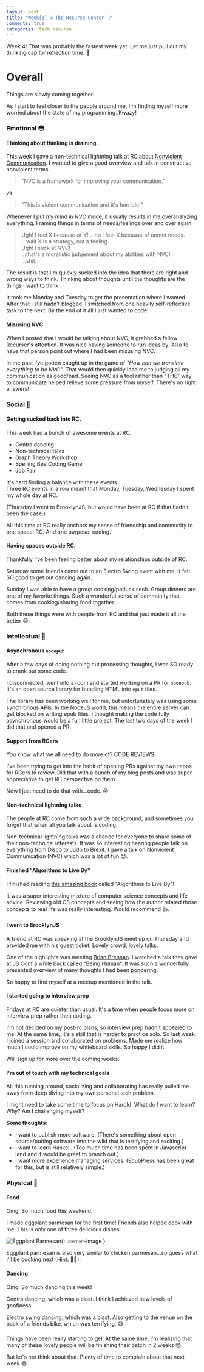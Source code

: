 ```yaml
---
layout: post
title: "Week[3] @ The Recurse Center 💃"
comments: true
categories: tech recurse
---
```


Week 4! That was probably the fastest week yet. Let me just pull out my thinking cap for reflection time. 🎩

# Overall

Things are slowly coming together.

As I start to feel closer to the people around me, I'm finding myself more worried about the state of my programming. Kwazy!

### Emotional 😳

#### **Thinking about thinking is draining.**

This week I gave a non-technical lightning talk at RC about [Nonviolent Communication](https://github.com/haroldtreen/RecurseCenterStuff/blob/master/presentations/nvc.pptx). I wanted to give a good overview and talk in constructive, nonviolent terms.

> "NVC is a framework for improving your communication."

vs.

> "This is violent communication and it's horrible!"

Whenever I put my mind in NVC mode, it usually results in me overanalyzing everything. Framing things in terms of needs/feelings over and over again:

> Ugh! I feel X because of Y!
> ...no I feel X because of unmet needs.  
> ...wait X is a strategy, not a feeling.  
> Ugh! I suck at NVC!  
> ...that's a moralistic judgement about my abilities with NVC!  
> ...shit.  

The result is that I'm quickly sucked into the idea that there are right and wrong ways to think. Thinking about thoughts until the thoughts are the things I want to think.

It took me Monday and Tuesday to get the presentation where I wanted. After that I still hadn't blogged. I switched from one heavily self-reflective task to the next. By the end of it all I just wanted to code!

#### **Misusing NVC**

When I posted that I would be talking about NVC, it grabbed a fellow Recurser's attention. It was nice having someone to run ideas by. Also to have that person point out where I had been misusing NVC.

In the past I've gotten caught up in the game of *"How can we translate everything to be NVC"*. That would then quickly lead me to judging all my communication as good/bad. Seeing NVC as a tool rather than "THE" way to communicate helped relieve some pressure from myself. There's no right answers!

### Social 👫

#### **Getting sucked back into RC.**

This week had a bunch of awesome events at RC.

- Contra dancing  
- Non-technical talks  
- Graph Theory Workshop  
- Spelling Bee Coding Game  
- Job Fair  

It's hard finding a balance with these events.  
Three RC events in a row meant that Monday, Tuesday, Wednesday I spent my whole day at RC.

(Thursday I went to BrooklynJS, but would have been at RC if that hadn't been the case.)

All this time at RC really anchors my sense of friendship and community to one space: RC. And one purpose: coding.

#### **Having spaces outside RC.**

Thankfully I've been feeling better about my relationships outside of RC.

Saturday some friends came out to an Electro Swing event with me. It felt SO good to get out dancing again.

Sunday I was able to have a group cooking/potluck sesh. Group dinners are one of my favorite things. Such a wonderful sense of community that comes from cooking/sharing food together.

Both these things were with people from RC and that just made it all the better 😍.

### Intellectual 🔭

#### **Asynchronous `nodepub`**

After a few days of doing nothing but processing thoughts, I was SO ready to crank out some code.

I disconnected, went into a room and started working on a PR for `nodepub`. It's an open source library for bundling HTML into `epub` files.

The library has been working well for me, but unfortunately was using some synchronous APIs. In the NodeJS world, this means the entire server can get blocked on writing epub files. I thought making the code fully asynchronous would be a fun little project. The last two days of the week I did that and opened a PR.

#### **Support from RCers**

You know what we all need to do more of? CODE REVIEWS.

I've been trying to get into the habit of opening PRs against my own repos for RCers to review. Did that with a bunch of my blog posts and was super appreciative to get RC perspective on them.

Now I just need to do that with...code. 😜

#### **Non-technical lightning talks**

The people at RC come from such a wide background, and sometimes you forget that when all you talk about is coding.

Non-technical lightning talks was a chance for everyone to share some of their non-technical interests. It was so interesting hearing people talk on everything from Disco to Judo to Brexit. I gave a talk on Nonviolent Communication (NVC) which was a lot of fun 😊.

#### **Finished "Algorithms to Live By"**

I finished reading [this amazing book](https://www.goodreads.com/book/show/25666050-algorithms-to-live-by) called "Algorithms to Live By"!

It was a super interesting mixture of computer science concepts and life advice. Reviewing old CS concepts and seeing how the author related those concepts to real life was really interesting. Would recommend 👍.

#### **I went to BrooklynJS**

A friend at RC was speaking at the BrooklynJS meet up on Thursday and provided me with his guest ticket. Lovely crowd, lovely talks.

One of the highlights was meeting [Brian Brennan](https://github.com/brianloveswords). I watched a talk they gave at JS Conf a while back called ["Being Human"](https://www.youtube.com/watch?v=LlO2_GecWo8). It was such a wonderfully presented overview of many thoughts I had been pondering.

So happy to find myself at a meetup mentioned in the talk.

#### **I started going to interview prep**

Fridays at RC are quieter than usual. It's a time when people focus more on interview prep rather then coding.

I'm not decided on my post-rc plans, so interview prep hadn't appealed to me. At the same time, it's a skill that is harder to practice solo. So last week I joined a session and collaborated on problems. Made me realize how much I could improve on my whiteboard skills. So happy I did it.

Will sign up for more over the coming weeks.

#### **I'm out of touch with my technical goals**

All this running around, socializing and collaborating has really pulled me away from deep diving into my own personal tech problem.

I might need to take some time to focus on Harold. What do I want to learn? Why? Am I challenging myself?

**Some thoughts:**

- I want to publish more software. (There's something about open source/putting software into the wild that is terrifying and exciting.)  
- I want to learn Haskell. (Too much time has been spent in Javascript land and it would be great to branch out.)  
- I want more experience managing services. (EpubPress has been great for this, but is still relatively simple.)  

### Physical 💃

#### **Food**

Omg! So much food this weekend.

I made eggplant parmesan for the first time! Friends also helped cook with me. This is only one of three delicious dishes:  

![Eggplant Parmesan](/assets/posts/eggplant-parm.jpg){: .center-image }

Eggplant parmesan is also very similar to chicken parmesan...so guess what I'll be cooking next (Hint: 🐔🧀).

#### **Dancing**

Omg! So much dancing this week!

Contra dancing, which was a blast. I think I achieved new levels of goofiness.

Electro swing dancing, which was a blast. Also getting to the venue on the back of a friends bike, which was terrifying. 😅

### </End>

Things have been really starting to gel. At the same time, I'm realizing that many of these lovely people will be finishing their batch in 2 weeks 😞.

But let's not think about that. Plenty of time to complain about that next week 😅.
